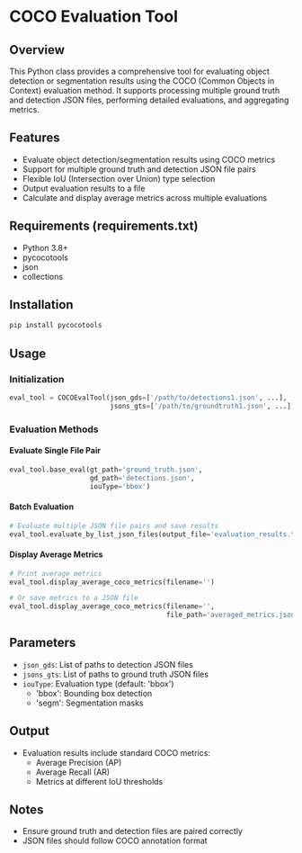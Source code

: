 # COCO Evaluation Tool

## Overview

This Python class provides a comprehensive tool for evaluating object detection or segmentation results using the COCO (Common Objects in Context) evaluation method. It supports processing multiple ground truth and detection JSON files, performing detailed evaluations, and aggregating metrics.

## Features

- Evaluate object detection/segmentation results using COCO metrics
- Support for multiple ground truth and detection JSON file pairs
- Flexible IoU (Intersection over Union) type selection
- Output evaluation results to a file
- Calculate and display average metrics across multiple evaluations

## Requirements (requirements.txt)

- Python 3.8+
- pycocotools
- json
- collections

## Installation

```bash
pip install pycocotools
```

## Usage

### Initialization

```python
eval_tool = COCOEvalTool(json_gds=['/path/to/detections1.json', ...],
                         jsons_gts=['/path/to/groundtruth1.json', ...])
```

### Evaluation Methods

#### Evaluate Single File Pair

```python
eval_tool.base_eval(gt_path='ground_truth.json',
                    gd_path='detections.json',
                    iouType='bbox')
```

#### Batch Evaluation

```python
# Evaluate multiple JSON file pairs and save results
eval_tool.evaluate_by_list_json_files(output_file='evaluation_results.txt')
```

#### Display Average Metrics

```python
# Print average metrics
eval_tool.display_average_coco_metrics(filename='')

# Or save metrics to a JSON file
eval_tool.display_average_coco_metrics(filename='',
                                       file_path='averaged_metrics.json')
```

## Parameters

- `json_gds`: List of paths to detection JSON files
- `jsons_gts`: List of paths to ground truth JSON files
- `iouType`: Evaluation type (default: 'bbox')
  - 'bbox': Bounding box detection
  - 'segm': Segmentation masks

## Output

- Evaluation results include standard COCO metrics:
  - Average Precision (AP)
  - Average Recall (AR)
  - Metrics at different IoU thresholds

## Notes

- Ensure ground truth and detection files are paired correctly
- JSON files should follow COCO annotation format
